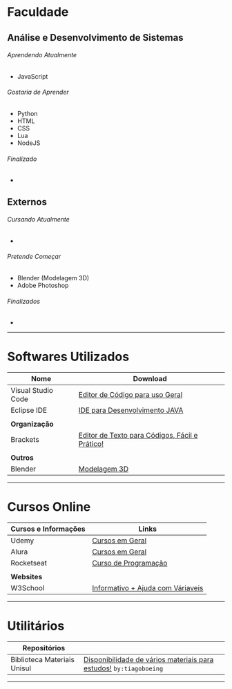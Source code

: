 # Faculdade
## Análise e Desenvolvimento de Sistemas
###### Aprendendo Atualmente
- JavaScript

###### Gostaria de Aprender
- Python
- HTML
- CSS
- Lua
- NodeJS

###### Finalizado
-

## Externos
###### Cursando Atualmente
-

###### Pretende Começar
- Blender (Modelagem 3D)
- Adobe Photoshop

###### Finalizados
-

---
# Softwares Utilizados
| Nome                          | Download                                                                                                               |
| -------------------------------- | ---------------------------------------------------------------------------------------------------------------------------------|
| Visual Studio Code               | [Editor de Código para uso Geral]([https://www.udemy.com/pt/](https://code.visualstudio.com))                                    |
| Eclipse IDE                      | [IDE para Desenvolvimento JAVA](https://www.alura.com.br)                                                                        |
|                                  |                                                                                                                                  |
| **Organização**                  |                                                                                                                                  |
| Brackets                         | [Editor de Texto para Códigos, Fácil e Prático!](https://brackets.io)                                                            |
|                                  |                                                                                                                                  |
| **Outros**                       |                                                                                                                                  |
| Blender                          | [Modelagem 3D](https://www.blender.org)                                                                                          |
---
# Cursos Online
| Cursos e Informações                          | Links                                                                                                               |
| -------------------------------- | ---------------------------------------------------------------------------------------------------------------------------------|
| Udemy                            | [Cursos em Geral](https://www.udemy.com/pt/)                                                                                     |
| Alura                            | [Cursos em Geral](https://www.alura.com.br)                                                                                      |
| Rocketseat                       | [Curso de Programação](https://www.rocketseat.com.br)                                                                            |
|                                  |                                                                                                                                  |
| **Websites**                     |                                                                                                                                  |
| W3School                         | [Informativo + Ajuda com Váriaveis](https://www.w3schools.com)                                                                   |
---
# Utilitários
| **Repositórios**                 |                                                                                                                                  |
| -------------------------------- | ---------------------------------------------------------------------------------------------------------------------------------|
| Biblioteca Materiais Unisul      | [Disponibilidade de vários materiais para estudos!](https://github.com/computacaoUnisul) `by:tiagoboeing`                        |
----
